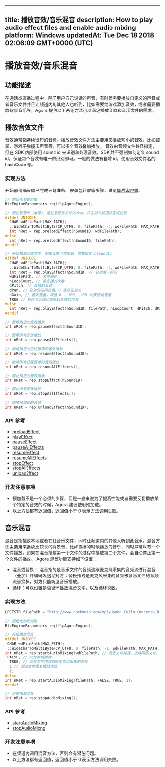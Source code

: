 
---
title: 播放音效/音乐混音
description: How to play audio effect files and enable audio mixing 
platform: Windows
updatedAt: Tue Dec 18 2018 02:06:09 GMT+0000 (UTC)
---
# 播放音效/音乐混音
## 功能描述
在通话或直播过程中，除了用户自己说话的声音，有时候需要播放自定义的声音或者音乐文件并且让频道内的其他人也听到，比如需要给游戏添加音效，或者需要播放背景音乐等，Agora 提供以下两组方法可以满足播放音效和音乐文件的需求。
## 播放音效文件

音效通常指持续很短的音频。播放音效文件方法主要用来播放短小的音效，比如鼓掌、游戏子弹撞击声音等，可以多个音效叠加播放。
音效由音频文件路径指定，但在 SDK 内部使用 sound id 来识别和处理音效。SDK 并不强制如何定义 sound id，保证每个音效有唯一的识别即可。一般的做法有自增 id，使用音效文件名的 hashCode 等。

### 实现方法
开始前请确保你已完成环境准备、安装包获取等步骤，详见[集成客户端](../../cn/Video/windows_video.md)。

```c++
// 初始化参数对象
RtcEngineParameters rep(*lpAgoraEngine);

// 预加载音效（推荐），需注意音效文件的大小，并在加入频道前完成加载
#ifdef UNICODE
  CHAR wdFilePath[MAX_PATH];
  ::WideCharToMultiByte(CP_UTF8, 0, filePath, -1, wdFilePath, MAX_PATH, NULL, NULL);
  int nRet = rep.preloadEffect(nSoundID, wdFilePath);
#else
  int nRet = rep.preloadEffect(nSoundID, filePath);
#endif

// 开始播放音效文件，如果设置了预加载，需要指定 nSoundID 
#ifdef UNICODE
  CHAR wdFilePath[MAX_PATH];
  ::WideCharToMultiByte(CP_UTF8, 0, filePath, -1, wdFilePath, MAX_PATH, NULL, NULL);
  int nRet = rep.playEffect(nSoundID, // 音效唯一标识
  wdFilePath, // 文件路径
  nLoopCount, // 重复播放次数
  dPitch, // 音效的音调
  dPan, // 音效的空间位置，0 表示正前方
  nGain, // 音效音量，取值 0 - 100， 100 代表原始音量
  TRUE // 是否令远端也能听到音效的声音
#else
  int nRet = rep.playEffect(nSoundID, filePath, nLoopCount, dPitch, dPan, nGain, TRUE);
#endif

// 暂停指定的音效播放
int nRet = rep.pauseEffect(nSoundID);

// 暂停所有音效播放
int nRet = rep.pauseAllEffects();

// 继续指定的已经暂停的音效播放
int nRet = rep.resumeEffect(nSoundID);

// 继续所有已经暂停的音效播放
int nRet = rep.resumeAllEffects();

// 停止指定的音效播放
int nRet = rep.stopEffect(nSoundID);

// 停止所有音效播放
int nRet = rep.stopAllEffects();

// 释放预加载的音效
int nRet = rep.unloadEffect(nSoundID);
```

### API 参考

* [preloadEffect](https://docs.agora.io/cn/Video/API%20Reference/cpp/classagora_1_1rtc_1_1_rtc_engine_parameters.html#a61e4eac3b78f2774ef1b22d69bd4e166)
* [playEffect](https://docs.agora.io/cn/Video/API%20Reference/cpp/classagora_1_1rtc_1_1_rtc_engine_parameters.html#a26307c09cbbaecee3bd662294a935821)
* [pauseEffect](https://docs.agora.io/cn/Video/API%20Reference/cpp/classagora_1_1rtc_1_1_rtc_engine_parameters.html#a75fc09bdd0bd8b2bfe9c47770eb1e928)
* [pauseAllEffects](https://docs.agora.io/cn/Video/API%20Reference/cpp/classagora_1_1rtc_1_1_rtc_engine_parameters.html#a98ff58bdd2b8683bd27a1f75694641dc)
* [resumeEffect](https://docs.agora.io/cn/Video/API%20Reference/cpp/classagora_1_1rtc_1_1_rtc_engine_parameters.html#adae083a10afd4b316a2071ba8d01ff80)
* [resumeAllEffects](https://docs.agora.io/cn/Video/API%20Reference/cpp/classagora_1_1rtc_1_1_rtc_engine_parameters.html#a66dd1578478dd3ca163768d1314cd50a)
* [stopEffect](https://docs.agora.io/cn/Video/API%20Reference/cpp/classagora_1_1rtc_1_1_rtc_engine_parameters.html#ab0520529fe0ca4eb56d75ff4468e4a03)
* [stopAllEffects](https://docs.agora.io/cn/Video/API%20Reference/cpp/classagora_1_1rtc_1_1_rtc_engine_parameters.html#a7f742bd2262899a90f4a36205995419e)
* [unloadEffect](https://docs.agora.io/cn/Video/API%20Reference/cpp/classagora_1_1rtc_1_1_rtc_engine_parameters.html#afd2cc4d59101cef1b5dc9296e604d047)

### 开发注意事项

- 预加载不是一个必须的步骤，但是一般来说为了提高性能或者需要反复播放某个特定的音效的时候，Agora 建议使用预加载。
- 以上方法都有返回值，返回值小于 0 表示方法调用失败。

## 音乐混音

混音是指播放本地或者在线音乐文件，同时让频道内的其他人听到此音乐。混音方法主要用来播放比较长的背景音，比如直播的时候播放的音乐，同时只可以有一个文件播放。如果在混音播放第一个文件的过程中播放第二个文件，会自动停止第一个文件的播放。
Agora 混音功能支持如下设置：

- 混音或替换： 混音指的是音乐文件的音频流跟麦克风采集的音频流进行混音（叠加）并编码发送给对方；替换指的是麦克风采集的音频被音乐文件的音频流替换掉，对方只能听见音乐播放。
- 循环：可以设置是否循环播放混音文件，以及循环次数。

### 实现方法

```c++
LPCTSTR filePath = "http://www.hochmuth.com/mp3/Haydn_Cello_Concerto_D-1.mp3";

// 初始化参数对象
RtcEngineParameters rep(*lpAgoraEngine);

// 开始播放混音
#ifdef UNICODE
 CHAR wdFilePath[MAX_PATH];
 ::WideCharToMultiByte(CP_UTF8, 0, filePath, -1, wdFilePath, MAX_PATH, NULL, NULL);
int nRet = rep.startAudioMixing(wdFilePath, // 混音文件路径，支持网络文件，比如 http 协议的
 FALSE, // 只在本端播放
  TRUE, // 混音文件内容替换麦克风采集的声音
  1 // 混音文件重复播放次数
  );
#else
int nRet = rep.startAudioMixing(filePath, FALSE, TRUE, 1);
#endif

// 结束播放混音
int nRet = rep.stopAudioMixing();
```

### API 参考

- [startAudioMixing](https://docs.agora.io/cn/Video/API%20Reference/cpp/classagora_1_1rtc_1_1_rtc_engine_parameters.html#a13106dd42b618ab9d1a03f7ea1bc4f2f)
- [stopAudioMixng](https://docs.agora.io/cn/Video/API%20Reference/cpp/classagora_1_1rtc_1_1_rtc_engine_parameters.html#a1e7955a19257fe8388f79213a1b7ad5b)

### 开发注意事项

- 在频道内调用混音方法，否则会有潜在问题。
- 以上方法都有返回值，返回值小于 0 表示方法调用失败。

